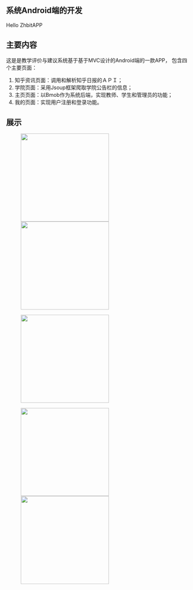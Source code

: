 
## 系统Android端的开发
Hello ZhbitAPP


## 主要内容

这是是教学评价与建议系统基于基于MVC设计的Android端的一款APP， 包含四个主要页面：

1. 知乎资讯页面：调用和解析知乎日报的ＡＰＩ；
2. 学院页面：采用Jsoup框架爬取学院公告栏的信息；
3. 主页页面：以Bmob作为系统后端，实现教师、学生和管理员的功能；
4. 我的页面：实现用户注册和登录功能。


## 展示

<figure class="third">
    <img src="http://upload-images.jianshu.io/upload_images/8088008-4aef23e9efc52bdc.png?imageMogr2/auto-orient/strip%7CimageView2/2/w/1240" width="240">
    <img src="http://upload-images.jianshu.io/upload_images/8088008-990c231cca72c916.png?imageMogr2/auto-orient/strip%7CimageView2/2/w/1240" width="240"></figure>
    <figure class="third">
    <img src="http://upload-images.jianshu.io/upload_images/8088008-81013cd2d2a6caa2.png?imageMogr2/auto-orient/strip%7CimageView2/2/w/1240" width="240"></figure>


<figure class="third">
    <img src="http://upload-images.jianshu.io/upload_images/8088008-b60a36fb9bb1385d.png?imageMogr2/auto-orient/strip%7CimageView2/2/w/1240" width="240">
    <img src="http://upload-images.jianshu.io/upload_images/8088008-88cb76b21cdfa623.png?imageMogr2/auto-orient/strip%7CimageView2/2/w/1240" width="240">
</figure>



